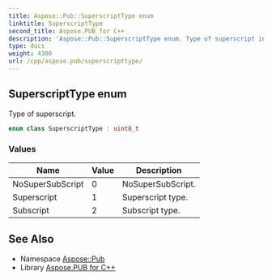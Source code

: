 ```yaml
---
title: Aspose::Pub::SuperscriptType enum
linktitle: SuperscriptType
second_title: Aspose.PUB for C++
description: 'Aspose::Pub::SuperscriptType enum. Type of superscript in C++.'
type: docs
weight: 4300
url: /cpp/aspose.pub/superscripttype/
---
```

## SuperscriptType enum


Type of superscript.

```cpp
enum class SuperscriptType : uint8_t
```

### Values

| Name | Value | Description |
| --- | --- | --- |
| NoSuperSubScript | 0 | NoSuperSubScript. |
| Superscript | 1 | Superscript type. |
| Subscript | 2 | Subscript type. |

## See Also

* Namespace [Aspose::Pub](../)
* Library [Aspose.PUB for C++](../../)
